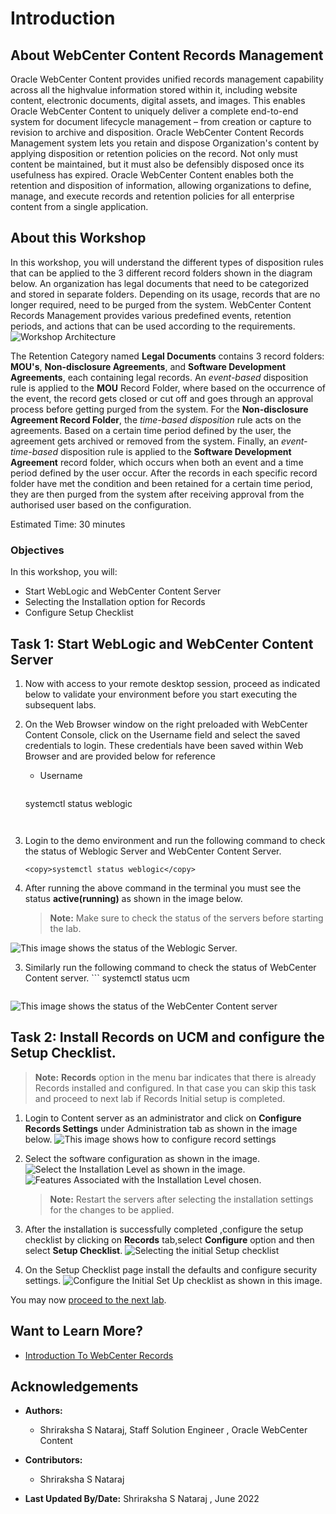 # Introduction

## About WebCenter Content Records Management
Oracle WebCenter Content provides unified records management capability across all the high­value information stored within it, including website content, electronic documents, digital assets, and images. This enables Oracle WebCenter Content to uniquely deliver a complete end-to-end system for document lifecycle management – from creation or capture to revision to archive and disposition. Oracle WebCenter Content Records Management system lets you retain and dispose Organization's content by applying disposition or retention policies on the record. Not only must content be maintained, but it must also be defensibly disposed once its usefulness has expired. Oracle WebCenter Content enables both the retention and disposition of information, allowing organizations to define, manage, and execute records and retention policies for all enterprise content from a single application.
 

## About this Workshop

In this workshop, you will understand the different types of disposition rules that can be applied to the 3 different record folders shown in the diagram below. An organization has legal documents that need to be categorized and stored in separate folders. Depending on its usage, records that are no longer required, need to be purged from the system. WebCenter Content Records Management provides various predefined events, retention periods, and actions that can be used according to the requirements.
    ![Workshop Architecture](./images/workshop-architecture.png "Workshop Architecture")

The Retention Category named **Legal Documents** contains 3 record folders: **MOU's**, **Non-disclosure Agreements**, and **Software Development Agreements**, each containing legal records. An *event-based* disposition rule is applied to the **MOU** Record Folder, where based on the occurrence of the event, the record gets closed or cut off and goes through an approval process before getting purged from the system. For the **Non-disclosure Agreement Record Folder**, the *time-based disposition* rule acts on the agreements. Based on a certain time period defined by the user, the agreement gets archived or removed from the system. Finally, an *event-time-based* disposition rule is applied to the **Software Development Agreement** record folder, which occurs when both an event and a time period defined by the user occur. After the records in each specific record folder have met the condition and been retained for a certain time period, they are then purged from the system after receiving approval from the authorised user based on the configuration.

Estimated Time: 30 minutes

### Objectives

In this workshop, you will:
* Start WebLogic and WebCenter Content Server
* Selecting the Installation option for Records
* Configure Setup Checklist

## Task 1: Start WebLogic and WebCenter Content Server

1. Now with access to your remote desktop session, proceed as indicated below to validate your environment before you start executing the subsequent labs.

2. On the Web Browser window on the right preloaded with WebCenter Content Console, click on the Username field and select the saved credentials to login. These credentials have been saved within Web Browser and are provided below for reference
    * Username 
    
        ```
    <copy>systemctl status weblogic</copy>
    ```


1.  Login to the demo environment and run the following command to check the status of Weblogic Server and WebCenter Content Server.
       ```
    <copy>systemctl status weblogic</copy>
    ```

2.  After running the above command in the terminal you must see the status **active(running)** as shown in the image below.
    > **Note:** Make sure to check the status of the servers before starting the lab.

![This image shows the status of the Weblogic Server.](./images/weblogic-status.png "Weblogic Server Status")

3. Similarly run the following command to check the status of WebCenter Content server.
        ```
    <copy>systemctl status ucm</copy>
    ```

![This image shows the status of the WebCenter Content server](./images/webcenter-status.png "WebCenter Content Server Status")



## Task 2: Install Records on UCM and configure the Setup Checklist.

> **Note:** **Records** option in the menu bar indicates that there is already Records installed and configured. In that case you can skip this task and proceed to next lab if Records Initial setup is completed.


1. Login to Content server as an administrator and click on **Configure Records Settings** under Administration tab as shown in the image below.
    ![This image shows how to configure record settings](./images/configure-records-settings.png "Configure Records Settings ")

2.  Select the software configuration as shown in the image.
      ![Select the Installation Level as shown in the image.](./images/installation-level.png "Installation Level")
      ![Features Associated with the Installation Level chosen.](./images/installation-feature.png "Installation Feature")

    > **Note:** Restart the servers after selecting the installation settings for the changes to be applied.


3. After the installation is successfully completed ,configure the setup checklist by clicking on **Records** tab,select **Configure** option and then select **Setup Checklist**.
     ![Selecting the initial Setup checklist](./images/select-setup-checklist.png "Select SetUp CheckList ")

4. On the Setup Checklist page install the defaults and configure security settings.
     ![Configure the Initial Set Up checklist as shown in this image.](./images/initial-setup-checklist.png "Initial SetUp CheckList")


You may now [proceed to the next lab](#next).

## Want to Learn More?

* [Introduction To WebCenter Records](https://docs.oracle.com/en/middleware/webcenter/content/12.2.1.4/index.html)


## Acknowledgements

* **Authors:**
    * Shriraksha S Nataraj, Staff Solution Engineer , Oracle WebCenter Content
* **Contributors:**
    * Shriraksha S Nataraj
    
* **Last Updated By/Date:** Shriraksha S Nataraj , June 2022
